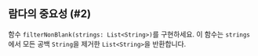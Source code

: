 ## 람다의 중요성 (#2)

함수 `filterNonBlank(strings: List<String>)`를 구현하세요. 이 함수는 `strings`에서 모든 공백 `String`을 제거한 `List<String>`을 반환합니다.